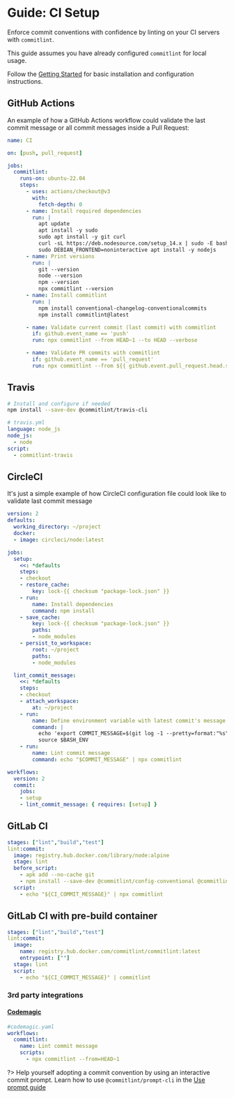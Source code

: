 # Guide: CI Setup

Enforce commit conventions with confidence by linting on your CI servers with `commitlint`.

This guide assumes you have already configured `commitlint` for local usage.

Follow the [Getting Started](./?id=getting-started) for basic installation and configuration instructions.

## GitHub Actions

An example of how a GitHub Actions workflow could validate the last commit message or all commit messages inside a Pull Request:

```yml
name: CI

on: [push, pull_request]

jobs:
  commitlint:
    runs-on: ubuntu-22.04
    steps:
      - uses: actions/checkout@v3
        with:
          fetch-depth: 0
      - name: Install required dependencies
        run: |
          apt update
          apt install -y sudo
          sudo apt install -y git curl
          curl -sL https://deb.nodesource.com/setup_14.x | sudo -E bash -
          sudo DEBIAN_FRONTEND=noninteractive apt install -y nodejs
      - name: Print versions
        run: |
          git --version
          node --version
          npm --version
          npx commitlint --version
      - name: Install commitlint
        run: |
          npm install conventional-changelog-conventionalcommits
          npm install commitlint@latest

      - name: Validate current commit (last commit) with commitlint
        if: github.event_name == 'push'
        run: npx commitlint --from HEAD~1 --to HEAD --verbose

      - name: Validate PR commits with commitlint
        if: github.event_name == 'pull_request'
        run: npx commitlint --from ${{ github.event.pull_request.head.sha }}~${{ github.event.pull_request.commits }} --to ${{ github.event.pull_request.head.sha }} --verbose
```

## Travis

```bash
# Install and configure if needed
npm install --save-dev @commitlint/travis-cli
```

```yml
# travis.yml
language: node_js
node_js:
  - node
script:
  - commitlint-travis
```

## CircleCI

It's just a simple example of how CircleCI configuration file could look like to validate last commit message

```yml
version: 2
defaults:
  working_directory: ~/project
  docker:
  - image: circleci/node:latest

jobs:
  setup:
    <<: *defaults
    steps:
    - checkout
    - restore_cache:
        key: lock-{{ checksum "package-lock.json" }}
    - run:
        name: Install dependencies
        command: npm install
    - save_cache:
        key: lock-{{ checksum "package-lock.json" }}
        paths:
        - node_modules
    - persist_to_workspace:
        root: ~/project
        paths:
        - node_modules

  lint_commit_message:
    <<: *defaults
    steps:
    - checkout
    - attach_workspace:
        at: ~/project
    - run:
        name: Define environment variable with latest commit's message
        command: |
          echo 'export COMMIT_MESSAGE=$(git log -1 --pretty=format:"%s")' >> $BASH_ENV
          source $BASH_ENV
    - run:
        name: Lint commit message
        command: echo "$COMMIT_MESSAGE" | npx commitlint

workflows:
  version: 2
  commit:
    jobs:
    - setup
    - lint_commit_message: { requires: [setup] }
```

## GitLab CI

```yaml
stages: ["lint","build","test"]
lint:commit:
  image: registry.hub.docker.com/library/node:alpine
  stage: lint
  before_script:
    - apk add --no-cache git
    - npm install --save-dev @commitlint/config-conventional @commitlint/cli
  script:
    - echo "${CI_COMMIT_MESSAGE}" | npx commitlint
```

## GitLab CI with pre-build container

```yaml
stages: ["lint","build","test"]
lint:commit:
  image:
    name: registry.hub.docker.com/commitlint/commitlint:latest
    entrypoint: [""]
  stage: lint
  script:
    - echo "${CI_COMMIT_MESSAGE}" | commitlint
```

### 3rd party integrations

#### [Codemagic](https://codemagic.io/)

```yaml
#codemagic.yaml
workflows:
  commitlint:
    name: Lint commit message
    scripts:
      - npx commitlint --from=HEAD~1
```

?> Help yourself adopting a commit convention by using an interactive commit prompt. Learn how to use `@commitlint/prompt-cli` in the [Use prompt guide](guides-use-prompt.md)
